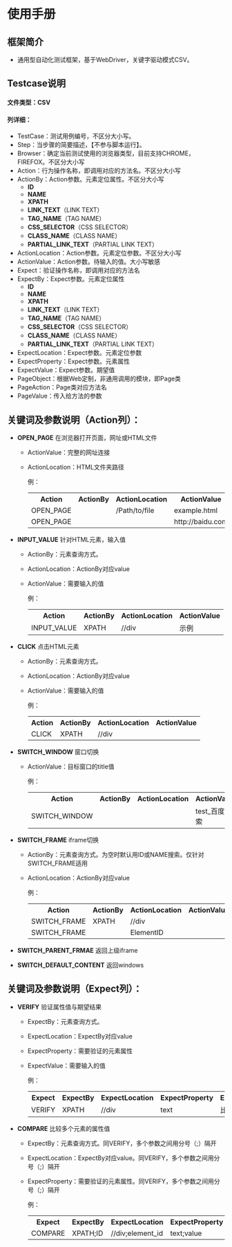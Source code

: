 # 使用手册
## 框架简介
- 通用型自动化测试框架，基于WebDriver，关键字驱动模式CSV。

## Testcase说明
#### 文件类型：CSV
#### 列详细：
- TestCase：测试用例编号，不区分大小写。
- Step：当步骤的简要描述，【不参与脚本运行】。
- Browser：确定当前测试使用的浏览器类型，目前支持CHROME，FIREFOX。不区分大小写
- Action：行为操作名称，即调用对应的方法名。不区分大小写
- ActionBy：Action参数。元素定位属性。不区分大小写
    * **ID**
    * **NAME**
    * **XPATH**
    * **LINK_TEXT**（LINK TEXT）
    * **TAG_NAME**（TAG NAME）
    * **CSS_SELECTOR**（CSS SELECTOR）
    * **CLASS_NAME**（CLASS NAME）
    * **PARTIAL_LINK_TEXT**（PARTIAL LINK TEXT）
- ActionLocation：Action参数。元素定位参数。不区分大小写
- ActionValue：Action参数。待输入的值。大小写敏感
- Expect：验证操作名称，即调用对应的方法名
- ExpectBy：Expect参数。元素定位属性
    * **ID**
    * **NAME**
    * **XPATH**
    * **LINK_TEXT**（LINK TEXT）
    * **TAG_NAME**（TAG NAME）
    * **CSS_SELECTOR**（CSS SELECTOR）
    * **CLASS_NAME**（CLASS NAME）
    * **PARTIAL_LINK_TEXT**（PARTIAL LINK TEXT）
- ExpectLocation：Expect参数。元素定位参数
- ExpectProperty：Expect参数。元素属性
- ExpectValue：Expect参数。期望值
- PageObject：根据Web定制，非通用调用的模块，即Page类
- PageAction：Page类对应方法名
- PageValue：传入给方法的参数
  
## 关键词及参数说明（Action列）：
- **OPEN_PAGE** 在浏览器打开页面，网址或HTML文件
    - ActionValue：完整的网址连接
    - ActionLocation：HTML文件夹路径

        例：
        <table>
        <tr>
            <th>Action</th>
            <th>ActionBy</th>
            <th>ActionLocation</th>
            <th>ActionValue</th>
        </tr>
        <tr>
            <td>OPEN_PAGE</td>
            <td></td>
            <td>/Path/to/file</td>
            <td>example.html</td>
        </tr>
        <tr>
            <td>OPEN_PAGE</td>
            <td></td>
            <td></td>
            <td>http://baidu.com</td>
        </tr>
        </table>
- **INPUT_VALUE** 针对HTML元素，输入值
    - ActionBy：元素查询方式。
    - ActionLocation：ActionBy对应value
    - ActionValue：需要输入的值

        例：
        <table>
        <tr>
            <th>Action</th>
            <th>ActionBy</th>
            <th>ActionLocation</th>
            <th>ActionValue</th>
        </tr>
        <tr>
            <td>INPUT_VALUE</td>
            <td>XPATH</td>
            <td>//div</td>
            <td>示例</td>
        </tr>
        </table>
    
- **CLICK** 点击HTML元素
    - ActionBy：元素查询方式。
    - ActionLocation：ActionBy对应value
    - ActionValue：需要输入的值

        例：
        <table>
        <tr>
            <th>Action</th>
            <th>ActionBy</th>
            <th>ActionLocation</th>
            <th>ActionValue</th>
        </tr>
        <tr>
            <td>CLICK</td>
            <td>XPATH</td>
            <td>//div</td>
            <td></td>
        </tr>
        </table>

- **SWITCH_WINDOW** 窗口切换
    - ActionValue：目标窗口的title值

        例：
        <table>
        <tr>
            <th>Action</th>
            <th>ActionBy</th>
            <th>ActionLocation</th>
            <th>ActionValue</th>
        </tr>
        <tr>
            <td>SWITCH_WINDOW</td>
            <td></td>
            <td></td>
            <td>test_百度搜索</td>
        </tr>
        </table>
        
- **SWITCH_FRAME** iframe切换
    - ActionBy：元素查询方式。为空时默认用ID或NAME搜索。仅针对SWITCH_FRAME适用
    - ActionLocation：ActionBy对应value

        例：
        <table>
        <tr>
            <th>Action</th>
            <th>ActionBy</th>
            <th>ActionLocation</th>
            <th>ActionValue</th>
        </tr>
        <tr>
            <td>SWITCH_FRAME</td>
            <td>XPATH</td>
            <td>//div</td>
            <td></td>
        </tr>
        <tr>
            <td>SWITCH_FRAME</td>
            <td></td>
            <td>ElementID</td>
            <td></td>
        </tr>
        </table>
        
- **SWITCH_PARENT_FRMAE** 返回上级iframe

- **SWITCH_DEFAULT_CONTENT** 返回windows


## 关键词及参数说明（Expect列）：
- **VERIFY** 验证属性值与期望结果
    - ExpectBy：元素查询方式。
    - ExpectLocation：ExpectBy对应value
    - ExpectProperty：需要验证的元素属性
    - ExpectValue：需要输入的值

        例：
        <table>
        <tr>
            <th>Expect</th>
            <th>ExpectBy</th>
            <th>ExpectLocation</th>
            <th>ExpectProperty</th>
            <th>ExpectValue</th>
        </tr>
        <tr>
            <td>VERIFY</td>
            <td>XPATH</td>
            <td>//div</td>
            <td>text</td>
            <td>比对文本属性</td>
        </tr>
        </table>
- **COMPARE** 比较多个元素的属性值
    - ExpectBy：元素查询方式。同VERIFY，多个参数之间用分号（;）隔开
    - ExpectLocation：ExpectBy对应value。同VERIFY，多个参数之间用分号（;）隔开
    - ExpectProperty：需要验证的元素属性。同VERIFY，多个参数之间用分号（;）隔开

        例：
        <table>
        <tr>
            <th>Expect</th>
            <th>ExpectBy</th>
            <th>ExpectLocation</th>
            <th>ExpectProperty</th>
            <th>ExpectValue</th>
        </tr>
        <tr>
            <td>COMPARE</td>
            <td>XPATH;ID</td>
            <td>//div;element_id</td>
            <td>text;value</td>
            <td></td>
        </tr>
        </table>
        
